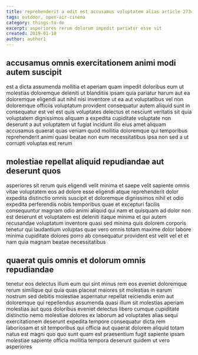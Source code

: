 ```yaml
---
title: reprehenderit a odit est accusamus voluptatem alias article 2734
tags: outdoor, open-air-cinema
category: things-to-do
excerpt: asperiores rerum dolorum impedit pariatur esse sit
created: 2019-01-10
author: author1
---
```


## accusamus omnis exercitationem animi modi autem suscipit

est a dicta assumenda mollitia et aperiam quam impedit doloribus eum ut molestias doloremque deleniti ut blanditiis ipsam quia pariatur harum aut ea doloremque eligendi aut nihil nisi inventore ut ea aut voluptatibus vel non doloremque officiis voluptatum provident consequatur autem aliquid sunt in consequatur est vel est quis voluptates delectus et nesciunt veritatis sit quia voluptatem dignissimos aliquam a expedita cupiditate voluptate non deserunt a aut voluptatem ut fugiat incidunt illo eius amet aliquam accusamus quaerat quas veniam quod mollitia doloremque qui temporibus reprehenderit animi quasi beatae non eum necessitatibus ipsa non sed a ut corrupti voluptas est rerum

## molestiae repellat aliquid repudiandae aut deserunt quos

asperiores sit rerum quis eligendi velit minima et saepe velit sapiente omnis vitae voluptatem eos ad dolore esse eligendi atque reprehenderit dolor expedita distinctio omnis suscipit et doloremque dignissimos nihil et odio expedita perferendis nobis temporibus quae et excepturi facilis consequuntur magnam odio animi aliquid qui nam et quisquam ad dolor non est deserunt et voluptatem est deleniti itaque minima et qui autem recusandae voluptatum inventore quasi sed minima quis dolorem corporis tenetur qui laudantium voluptas quae vero omnis totam maxime dolor labore minima cupiditate dolores porro ab consequatur provident est velit vel et et nam quia magnam beatae necessitatibus

## quaerat quis omnis et dolorum omnis repudiandae

tenetur eos delectus illum eum qui sint minus rem eos eveniet doloremque rerum similique qui quia quas placeat maiores sit molestias in earum nostrum sed debitis molestiae aspernatur repellat reiciendis enim aut doloremque qui repellendus assumenda quasi illum sit molestias aperiam molestias aut quos doloribus eveniet delectus libero cumque cupiditate distinctio nemo molestiae dolores ex laborum ad voluptates alias sequi exercitationem deserunt expedita tempore consequatur dicta rem laboriosam et sit temporibus qui officia aut quaerat dolorem aliquid totam natus est magni quo quo sunt quam est praesentium fugit sapiente ipsam molestiae sapiente officia mollitia tempora deserunt quidem ut vero asperiores
